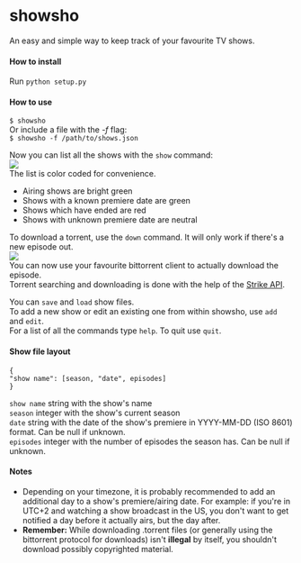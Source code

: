 # showsho
An easy and simple way to keep track of your favourite TV shows.

#### How to install
Run `python setup.py`

#### How to use
`$ showsho`  
Or include a file with the *-f* flag:  
`$ showsho -f /path/to/shows.json`

Now you can list all the shows with the `show` command:  
![](http://s3.postimg.org/go5iulvw3/2015_08_16_142044_644x411_scrot.png)  
The list is color coded for convenience.  
- Airing shows are bright green
- Shows with a known premiere date are green
- Shows which have ended are red
- Shows with unknown premiere date are neutral

To download a torrent, use the `down` command. It will only work if there's a new episode out.  
![](http://s3.postimg.org/puj845bqr/2015_08_16_143041_644x411_scrot.png)  
You can now use your favourite bittorrent client to actually download the episode.  
Torrent searching and downloading is done with the help of the [Strike API](https://getstrike.net/api/).

You can `save` and `load` show files.  
To add a new show or edit an existing one from within showsho, use `add` and `edit`.  
For a list of all the commands type `help`. To quit use `quit`.  

#### Show file layout
```
{
"show name": [season, "date", episodes]
}
```


`show name` string with the show's name  
`season` integer with the show's current season  
`date` string with the date of the show's premiere in YYYY-MM-DD (ISO 8601) format. Can be null if unknown.  
`episodes` integer with the number of episodes the season has. Can be null if unknown.

#### Notes
- Depending on your timezone, it is probably recommended to add an additional day to a show's premiere/airing date. For example: if you're in UTC+2 and watching a show broadcast in the US, you don't want to get notified a day before it actually airs, but the day after.
- **Remember:** While downloading .torrent files (or generally using the bittorrent protocol for downloads) isn't **illegal** by itself, you shouldn't download possibly copyrighted material.

